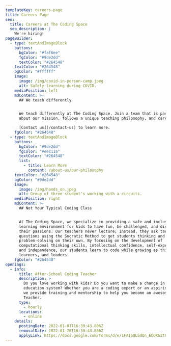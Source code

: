 ```yaml
---
templateKey: careers-page
title: Careers Page
seo:
  title: Careers at The Coding Space
  seo_description: |
    We're hiring!
pageBuilder:
  - type: textAndImageBlock
    buttons:
      bgColor: "#faf6ee"
      fgColor: "#9de2dd"
      textColor: "#264548"
    textColor: "#264548"
    bgColor: "#ffffff"
    image:
      image: /img/covid-in-person-camp.jpeg
      alt: Safely learning during COVID.
    mediaPosition: left
    mdContent: >-
      ## We teach differently


      We teach differently at The Coding Space. Join a team that is passionate
      about our mission, follows a unique teaching philosophy, and cares. 

      [Contact us](/contact-us) to learn more.
    fgColor: "#264548"
  - type: textAndImageBlock
    buttons:
      bgColor: "#9de2dd"
      fgColor: "#eec11a"
      textColor: "#264548"
      list:
        - title: Learn More
          content: /about-us/our-philosophy
    textColor: "#264548"
    bgColor: "#9de2dd"
    image:
      image: /img/hands_on.jpeg
      alt: Group of three student's working with a circuits.
    mediaPosition: right
    mdContent: >-
      ## Not Your Typical Coding Class


      At The Coding Space, we specialize in providing a safe and inclusive
      learning environment for kids to have fun, be challenged, and discover
      their passions. Our teachers never lecture; instead, they ask targeted
      questions using the Socratic Method to get students thinking and
      problem-solving on their own. By focusing on the development of
      computational thinking skills, intellectual confidence, self-expression,
      and independence, our students learn to code while growing as thinkers,
      learners, and leaders.
    fgColor: "#264548"
openings:
  - info:
      title: After-School Coding Teacher
      description: >
        Do you love working with kids? Do you want to make a change in the
        education system? Whether you are a coding expert or an aspiring coder,
        we provide training and mentorship to help you become an awesome Coding
        Teacher.
      type:
        - hourly
      locations:
        - online
    details:
      postingDate: 2022-01-01T16:39:43.806Z
      removalDate: 2022-01-26T16:39:43.806Z
      applyLink: https://docs.google.com/forms/d/e/1FAIpQLSdQn_EQUXGZt0ryzI9fl4cPYettZ5EFkhWTQt6rnPtoERC4tg/viewform
---
```


